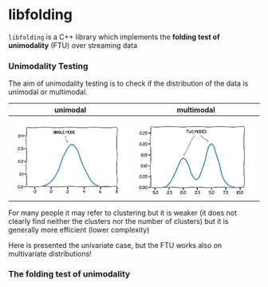 # libfolding

`libfolding` is a C++ library which implements the **folding test of unimodality** (FTU) over streaming data

### Unimodality Testing

The aim of unimodality testing is to check if the distribution of the data is unimodal or multimodal.


| unimodal | multimodal |
| --- | --- |
|![unimodal](https://github.com/asiffer/libfolding/blob/master/img/1mode.png) | ![unimodal](https://github.com/asiffer/libfolding/blob/master/img/2modes.png) |


For many people it may refer to clustering but it is weaker (it does not clearly find neither the clusters 
nor the number of clusters) but it is generally more efficient (lower complexity)

Here is presented the univariate case, but the FTU works also on multivariate distributions!

### The folding test of unimodality
